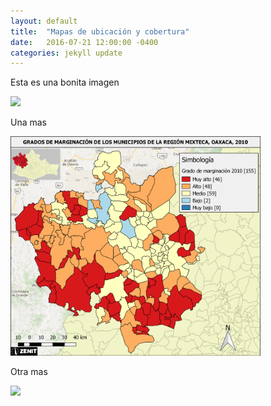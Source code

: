 ```yaml
---
layout: default
title:  "Mapas de ubicación y cobertura"
date:   2016-07-21 12:00:00 -0400
categories: jekyll update
---
```


Esta es una bonita imagen

<img src="/images/post/oaxaca/1.png" width="900">

Una mas

<img src="/images/post/oaxaca/estadistico.png" width="400">

Otra mas

<img src="/images/post/oaxaca/Mapa 6. Ingreso per cápita.png" width="400">
